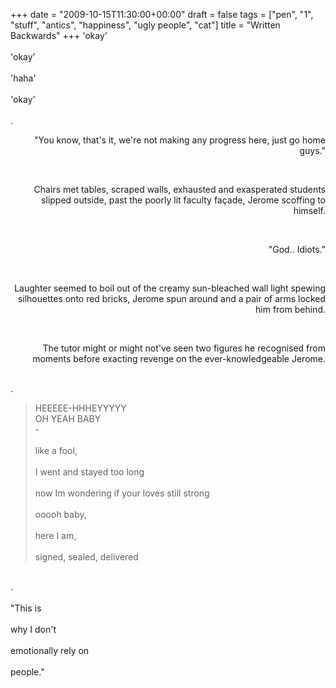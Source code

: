 +++
date = "2009-10-15T11:30:00+00:00"
draft = false
tags = ["pen", "1", "stuff", "antics", "happiness", "ugly people", "cat"]
title = "Written Backwards"
+++
'okay'<br/><br/>'okay'<br/><br/>'haha'<br/><br/>'okay'<br/><br/>.<br/><p style="text-align:right;">"You know, that's it, we're not making any progress here, just go home guys."</p><br/><p style="text-align:right;">Chairs met tables, scraped walls, exhausted and exasperated students slipped outside, past the poorly lit faculty façade, Jerome scoffing to himself.</p><br/><p style="text-align:right;">"God.. Idiots."</p><br/><p style="text-align:right;">Laughter seemed to boil out of the creamy sun-bleached wall light spewing silhouettes onto red bricks, Jerome spun around and a pair of arms locked him from behind.</p><br/><p style="text-align:right;">The tutor might or might not've seen two figures he recognised from moments before exacting revenge on the ever-knowledgeable Jerome.</p><br/>.<br/><blockquote>HEEEEE-HHHEYYYYY<br/>OH YEAH BABY<br/>-<br/><br/>like a fool,<br/><br/>I went and stayed too long<br/><br/>now Im wondering if your loves still strong<br/><br/>ooooh baby,<br/><br/>here I am,<br/><br/>signed, sealed, delivered</blockquote><br/>.<br/><br/>"This is<br/><br/>why I don't<br/><br/>emotionally rely on<br/><br/>people."<div class="blogger-post-footer"><img width='1' height='1' src='https://blogger.googleusercontent.com/tracker/5693059957647979680-1315287770796854646?l=cosmiccowbell.blogspot.com' alt='' /></div>